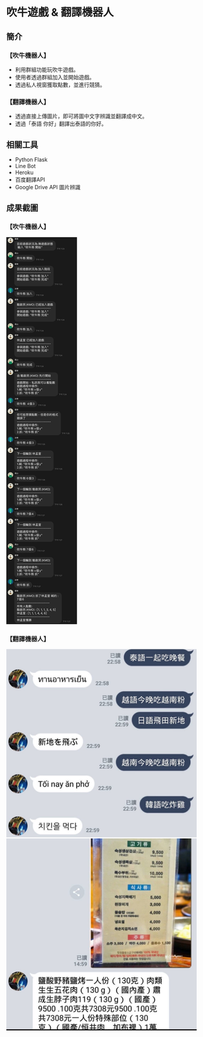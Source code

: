 # 吹牛遊戲 & 翻譯機器人

## 簡介
### 【吹牛機器人】
* 利用群組功能玩吹牛遊戲。
* 使用者透過群組加入並開始遊戲。
* 透過私人視窗獲取點數，並進行競猜。

### 【翻譯機器人】
* 透過直接上傳圖片，即可將圖中文字辨識並翻譯成中文。
* 透過「泰語 你好」翻譯出泰語的你好。

## 相關工具
* Python Flask
* Line Bot 
* Heroku
* 百度翻譯API
* Google Drive API 圖片辨識

## 成果截圖
### 【吹牛機器人】
![](https://github.com/EvansLi/Liar-s-Dice-game/blob/master/doc/img/game.jpg)


### 【翻譯機器人】
![](https://github.com/EvansLi/Liar-s-Dice-game/blob/master/doc/img/translate1.jpg)
![](https://github.com/EvansLi/Liar-s-Dice-game/blob/master/doc/img/translate2.jpg)
